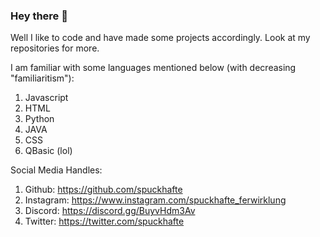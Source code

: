 ### Hey there 👋

Well I like to code and have made some projects accordingly.
Look at my repositories for more.

I am familiar with some languages mentioned below (with decreasing "familiaritism"): 
1. Javascript
2. HTML
3. Python
4. JAVA
5. CSS
6. QBasic (lol)

Social Media Handles:
1. Github: https://github.com/spuckhafte
2. Instagram: https://www.instagram.com/spuckhafte_ferwirklung
3. Discord: https://discord.gg/BuyvHdm3Av
4. Twitter: https://twitter.com/spuckhafte
